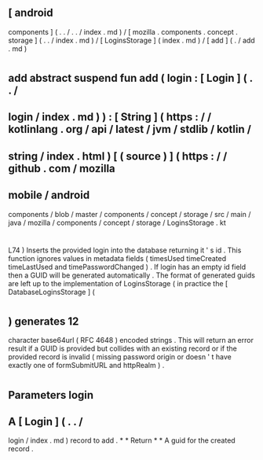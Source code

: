 [
android
-
components
]
(
.
.
/
.
.
/
index
.
md
)
/
[
mozilla
.
components
.
concept
.
storage
]
(
.
.
/
index
.
md
)
/
[
LoginsStorage
]
(
index
.
md
)
/
[
add
]
(
.
/
add
.
md
)
#
add
abstract
suspend
fun
add
(
login
:
[
Login
]
(
.
.
/
-
login
/
index
.
md
)
)
:
[
String
]
(
https
:
/
/
kotlinlang
.
org
/
api
/
latest
/
jvm
/
stdlib
/
kotlin
/
-
string
/
index
.
html
)
[
(
source
)
]
(
https
:
/
/
github
.
com
/
mozilla
-
mobile
/
android
-
components
/
blob
/
master
/
components
/
concept
/
storage
/
src
/
main
/
java
/
mozilla
/
components
/
concept
/
storage
/
LoginsStorage
.
kt
#
L74
)
Inserts
the
provided
login
into
the
database
returning
it
'
s
id
.
This
function
ignores
values
in
metadata
fields
(
timesUsed
timeCreated
timeLastUsed
and
timePasswordChanged
)
.
If
login
has
an
empty
id
field
then
a
GUID
will
be
generated
automatically
.
The
format
of
generated
guids
are
left
up
to
the
implementation
of
LoginsStorage
(
in
practice
the
[
DatabaseLoginsStorage
]
(
#
)
generates
12
-
character
base64url
(
RFC
4648
)
encoded
strings
.
This
will
return
an
error
result
if
a
GUID
is
provided
but
collides
with
an
existing
record
or
if
the
provided
record
is
invalid
(
missing
password
origin
or
doesn
'
t
have
exactly
one
of
formSubmitURL
and
httpRealm
)
.
#
#
#
Parameters
login
-
A
[
Login
]
(
.
.
/
-
login
/
index
.
md
)
record
to
add
.
*
*
Return
*
*
A
guid
for
the
created
record
.
